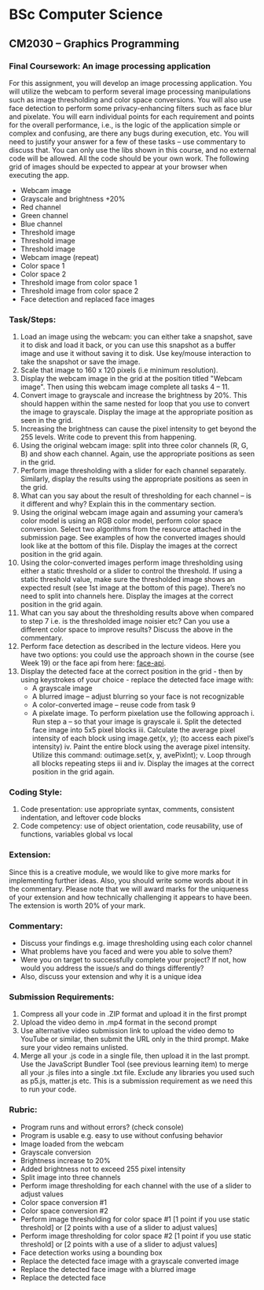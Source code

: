# BSc Computer Science
## CM2030 – Graphics Programming
### Final Coursework: An image processing application

For this assignment, you will develop an image processing application. You will utilize the webcam to perform several image processing manipulations such as image thresholding and color space conversions. You will also use face detection to perform some privacy-enhancing filters such as face blur and pixelate. You will earn individual points for each requirement and points for the overall performance, i.e., is the logic of the application simple or complex and confusing, are there any bugs during execution, etc. You will need to justify your answer for a few of these tasks – use commentary to discuss that. You can only use the libs shown in this course, and no external code will be allowed. All the code should be your own work. The following grid of images should be expected to appear at your browser when executing the app.

- Webcam image
- Grayscale and brightness +20%
- Red channel
- Green channel
- Blue channel
- Threshold image
- Threshold image
- Threshold image
- Webcam image (repeat)
- Color space 1
- Color space 2
- Threshold image from color space 1
- Threshold image from color space 2
- Face detection and replaced face images

### Task/Steps:
1. Load an image using the webcam: you can either take a snapshot, save it to disk and load it back, or you can use this snapshot as a buffer image and use it without saving it to disk. Use key/mouse interaction to take the snapshot or save the image.
2. Scale that image to 160 x 120 pixels (i.e minimum resolution).
3. Display the webcam image in the grid at the position titled "Webcam image". Then using this webcam image complete all tasks 4 – 11.
4. Convert image to grayscale and increase the brightness by 20%. This should happen within the same nested for loop that you use to convert the image to grayscale. Display the image at the appropriate position as seen in the grid.
5. Increasing the brightness can cause the pixel intensity to get beyond the 255 levels. Write code to prevent this from happening.
6. Using the original webcam image: split into three color channels (R, G, B) and show each channel. Again, use the appropriate positions as seen in the grid.
7. Perform image thresholding with a slider for each channel separately. Similarly, display the results using the appropriate positions as seen in the grid.
8. What can you say about the result of thresholding for each channel – is it different and why? Explain this in the commentary section.
9. Using the original webcam image again and assuming your camera’s color model is using an RGB color model, perform color space conversion. Select two algorithms from the resource attached in the submission page. See examples of how the converted images should look like at the bottom of this file. Display the images at the correct position in the grid again.
10. Using the color-converted images perform image thresholding using either a static threshold or a slider to control the threshold. If using a static threshold value, make sure the thresholded image shows an expected result (see 1st image at the bottom of this page). There’s no need to split into channels here. Display the images at the correct position in the grid again.
11. What can you say about the thresholding results above when compared to step 7 i.e. is the thresholded image noisier etc? Can you use a different color space to improve results? Discuss the above in the commentary.
12. Perform face detection as described in the lecture videos. Here you have two options: you could use the approach shown in the course (see Week 19) or the face api from here: [face-api](https://learn.ml5js.org/#/reference/face-api).
13. Display the detected face at the correct position in the grid - then by using keystrokes of your choice - replace the detected face image with: 
    - A grayscale image 
    - A blurred image – adjust blurring so your face is not recognizable 
    - A color-converted image – reuse code from task 9 
    - A pixelate image. To perform pixelation use the following approach 
        i. Run step a – so that your image is grayscale 
        ii. Split the detected face image into 5x5 pixel blocks 
        iii. Calculate the average pixel intensity of each block using image.get(x, y); (to access each pixel’s intensity) 
        iv. Paint the entire block using the average pixel intensity. Utilize this command: outimage.set(x, y, avePixInt); 
        v. Loop through all blocks repeating steps iii and iv. Display the images at the correct position in the grid again.

### Coding Style:
1. Code presentation: use appropriate syntax, comments, consistent indentation, and leftover code blocks
2. Code competency: use of object orientation, code reusability, use of functions, variables global vs local

### Extension:
Since this is a creative module, we would like to give more marks for implementing further ideas. Also, you should write some words about it in the commentary. Please note that we will award marks for the uniqueness of your extension and how technically challenging it appears to have been. The extension is worth 20% of your mark.

### Commentary:
- Discuss your findings e.g. image thresholding using each color channel
- What problems have you faced and were you able to solve them?
- Were you on target to successfully complete your project? If not, how would you address the issue/s and do things differently?
- Also, discuss your extension and why it is a unique idea

### Submission Requirements:
1. Compress all your code in .ZIP format and upload it in the first prompt
2. Upload the video demo in .mp4 format in the second prompt
3. Use alternative video submission link to upload the video demo to YouTube or similar, then submit the URL only in the third prompt. Make sure your video remains unlisted.
4. Merge all your .js code in a single file, then upload it in the last prompt. Use the JavaScript Bundler Tool (see previous learning item) to merge all your .js files into a single .txt file. Exclude any libraries you used such as p5.js, matter.js etc. This is a submission requirement as we need this to run your code.

### Rubric:
- Program runs and without errors? (check console)
- Program is usable e.g. easy to use without confusing behavior
- Image loaded from the webcam
- Grayscale conversion
- Brightness increase to 20%
- Added brightness not to exceed 255 pixel intensity
- Split image into three channels
- Perform image thresholding for each channel with the use of a slider to adjust values
- Color space conversion #1
- Color space conversion #2
- Perform image thresholding for color space #1 [1 point if you use static threshold] or [2 points with a use of a slider to adjust values]
- Perform image thresholding for color space #2 [1 point if you use static threshold] or [2 points with a use of a slider to adjust values]
- Face detection works using a bounding box
- Replace the detected face image with a grayscale converted image
- Replace the detected face image with a blurred image
- Replace the detected face
